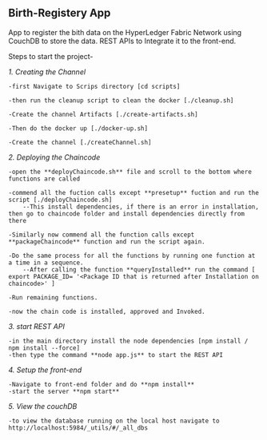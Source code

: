 ## Birth-Registery App
App to register the bith data on the HyperLedger Fabric Network using CouchDB to store the data.
REST APIs to Integrate it to the front-end.

Steps to start the project-

*1. Creating the Channel*

	-first Navigate to Scrips directory [cd scripts]
	
	-then run the cleanup script to clean the docker [./cleanup.sh]
	
	-Create the channel Artifacts [./create-artifacts.sh]
	
	-Then do the docker up [./docker-up.sh]
	
	-Create the channel [./createChannel.sh]

*2. Deploying the Chaincode*

	-open the **deployChaincode.sh** file and scroll to the bottom where functions are called
	
	-commend all the fuction calls except **presetup** fuction and run the script [./deployChaincode.sh]
		--This install dependencies, if there is an error in installation, then go to chaincode folder and install dependencies directly from there
	
	-Similarly now commend all the function calls except **packageChaincode** function and run the script again.
	
	-Do the same process for all the functions by running one function at a time in a sequence.
		--After calling the function **queryInstalled** run the command [ export PACKAGE_ID= '<Package ID that is returned after Installation on chaincode>' ]
	
	-Run remaining functions. 
	
	-now the chain code is installed, approved and Invoked.
	
*3. start REST API*

	-in the main directory install the node dependencies [npm install / npm install --force]
	-then type the command **node app.js** to start the REST API

*4. Setup the front-end*

	-Navigate to front-end folder and do **npm install**
	-start the server **npm start**

*5. View the couchDB*
	
	-to view the database running on the local host navigate to http://localhost:5984/_utils/#/_all_dbs
	
	
